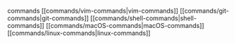 commands
[[commands/vim-commands|vim-commands]]
[[commands/git-commands|git-commands]]
[[commands/shell-commands|shell-commands]]
[[commands/macOS-commands|macOS-commands]]
[[commands/linux-commands|linux-commands]]